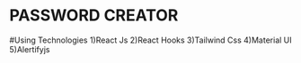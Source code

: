# PASSWORD CREATOR

#Using Technologies
1)React Js
2)React Hooks
3)Tailwind Css
4)Material UI
5)Alertifyjs
